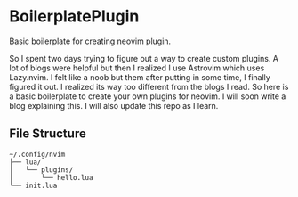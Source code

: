 # BoilerplatePlugin
Basic boilerplate for creating neovim plugin.

So I spent two days trying to figure out a way to create custom plugins.
A lot of blogs were helpful but then I realized I use 
Astrovim which uses Lazy.nvim. I felt like a noob but them after putting in some time, I finally figured it out.
I realized its way too different from the blogs I read. So here is a basic boilerplate to create your own 
plugins for neovim.
I will soon write a blog explaining this. I will also update this repo as I learn.


## File Structure
```
~/.config/nvim
├── lua/
│   └── plugins/
│       └── hello.lua
└── init.lua
```

